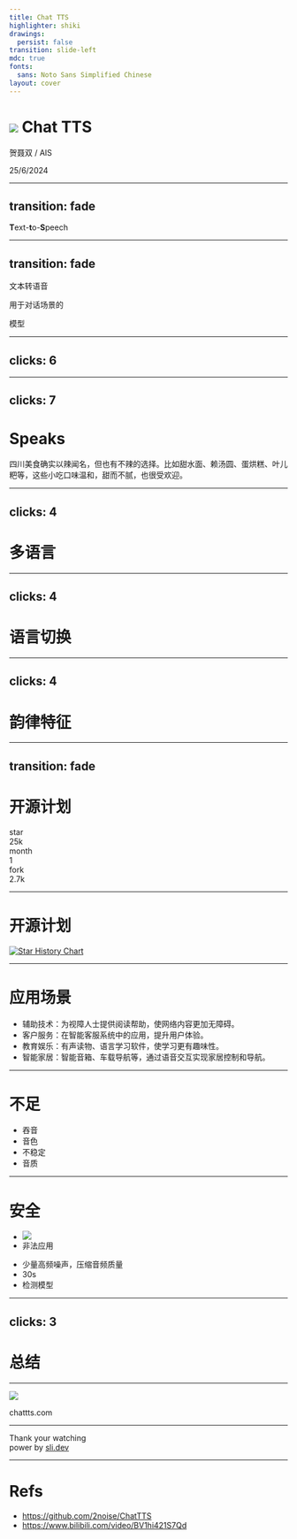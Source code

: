 ```yaml
---
title: Chat TTS 
highlighter: shiki
drawings:
  persist: false
transition: slide-left
mdc: true
fonts:
  sans: Noto Sans Simplified Chinese
layout: cover
---
```


<h1 class="flex items-center gap-4 color-primary"><img class="h-14 inline-block" src="/logo.svg"/> Chat TTS</h1>


贺聂双 / <span text-3>AIS</span>   

<p class="fixed bottom-10 text-3 color-gray">
 25/6/2024
</p>


---
transition: fade
---

<div h-full flex items-center justify-center color-primary>
  <div class="slide-text-primary text-20"><strong class="inline-block color-red">T</strong>ext-<strong class="inline-block color-red">t</strong>o-<strong class="inline-block color-red">S</strong>peech</div>
</div>


---
transition: fade
---

<div h-full flex items-center justify-center color-primary text-20 >
  <p relative v-motion :initial="{ x: 60 }" :enter="{ x: 60 }" :click-2="{x: 0}">
    文本转语音
    <div v-click="1" class="chat absolute  text-8 left-0">
      用于对话场景的
    </div>
  </p>

  <div v-click="2" v-motion :initial="{ x: -30 }" :enter="{ x: 0 }">模型</div>
</div>


<style scoped>

.chat.slidev-vclick-target {
  --at-apply: top--15 transition-all duration-500;
}

.chat.slidev-vclick-hidden {
  --at-apply: top--10;
}
</style>




---
clicks: 6
---


<div h-full flex flex-col items-center justify-center gap-6>
  <Audio v-click="1" src="/introduce.wav" tag='ChatTTS' text='这个模型是专门为对话场景设计的,目前只支持英文跟中文。
最大的模型是使用了十万小时的一个中英文数据训练的。
然后在huggingface上开源了一个四万小时的未监督微调的模型。' :start="$clicks === 2" />


  <div class="flex justify-end items-center gap-10 w-full">
    <Play v-click="5" src="/introduce-detail-1.wav" :start="$clicks===6"/>
    <Play v-click="3" src="/introduce-detail-0.wav" :start="$clicks===4"/>
  </div>
</div>




---
clicks: 7
---

<h1 color-primary>Speaks</h1>


<div h-95 flex flex-col items-center justify-center gap-10>

  <div v-click="1" class="shadow-lg p-6 rounded-1">
    四川美食确实以辣闻名，但也有不辣的选择。比如甜水面、赖汤圆、蛋烘糕、叶儿粑等，这些小吃口味温和，甜而不腻，也很受欢迎。
  </div>

  <div flex justify-end w-full gap-10>
    <Play v-click="6" src="/speak-3.wav" :start="$clicks===7"/>
    <Play v-click="4" src="/speak-2.wav" :start="$clicks===5"/>
    <Play v-click="2" src="/speak-1.wav" :start="$clicks===3"/>
  </div>
</div>





---
clicks: 4
---

<h1 color-primary>多语言</h1>


<div h-90 flex flex-col items-center justify-center gap-10>

  <Audio v-click="1" class="w-160" src="/zh-chattts.wav" tag='ChatTTS' text='ChatTTS是一款强大的对话式文本转语音的模型.' :start="$clicks ===2" />

  <Audio v-click="3" class="w-160" src="/en-chattts.wav" tag='ChatTTS' text='ChatTTS is a text-to-speech model designed for dialogue applications.' :start="$clicks ===4" />
</div>


---
clicks: 4
---

<h1 color-primary>语言切换</h1>



<div h-90 flex flex-col items-center justify-center gap-10>

  <Audio v-click="1" class="w-160" src="/zh-switch.wav" tag='ChatTTS' text='这些元素其实是glam rock，然后加这种bling的感觉。我觉得像这个衣服有一些jacket，比如说那个oversized的那个丹宁的jacket，我觉得是可以offduty的model。' :start="$clicks ===2" />

  <Audio v-click="3" class="w-160" src="/en-switch.wav" tag='ChatTTS' text='These elements are in fact the 迷惑摇滚,combined with a little bit of 闪耀. I think that some 外套 among these clothes like the 大号的 denim 外套. I think i can 模特,下班着装.' :start="$clicks ===4" />
</div>



---
clicks: 4
---

<h1 color-primary>韵律特征</h1>


<div h-90 flex flex-col items-center justify-center gap-10>

  <Audio v-click="1" class="w-160" src="/zh-control.wav" tag='ChatTTS' text='那ChatTTS不仅能够生成自然流畅的语言[uv_break]，还能控制[laugh]笑声[laugh]，[uv_break]停顿啊和语气词啊等副语言现象[uv_break]。其这个韵律呢超越了许多开源模型。' :start="$clicks ===2" />

  <Audio v-click="3" class="w-160" src="/en-control.wav" tag='ChatTTS' text='It supports mixed language input [uv_break] and offers multi speaker capabilities with precise control over prosodic elements[uv_break] like [laugh]laughter[laugh],pauses,[uv_break]and intonation.' :start="$clicks ===4" />
</div>



---
transition: fade
---

<h1 color-primary>开源计划</h1>


<div h-90 flex  items-center justify-center gap-10>

  <div v-click="2" flex text-14 gap-4>
    <div>star</div>
    <div color-primary font-bold>25k</div>
  </div>

  <div v-click="1" flex text-14 gap-4>
    <div>month</div>
    <div color-primary font-bold>1</div>
  </div>


  <div v-click="3" flex text-14 gap-4>
    <div>fork</div>
    <div color-primary font-bold>2.7k</div>
  </div>

</div>




---

<h1 color-primary>开源计划</h1>


<div h-full flex items-center justify-center gap-10>
  
  [![Star History Chart](https://api.star-history.com/svg?repos=2noise/ChatTTS&type=Date)](https://star-history.com/#2noise/ChatTTS&Date)

</div>


<style scoped>
  img{
    --at-apply: w-80%;
  }
</style>

---

<h1 color-primary>应用场景</h1>


<div mt-30 text-6>

  <v-clicks>

  - 辅助技术：为视障人士提供阅读帮助，使网络内容更加无障碍。
  - 客户服务：在智能客服系统中的应用，提升用户体验。
  - 教育娱乐：有声读物、语言学习软件，使学习更有趣味性。
  - 智能家居：智能音箱、车载导航等，通过语音交互实现家居控制和导航。
  </v-clicks>
</div>


---

<h1 color-primary>不足</h1>



<div h-90 flex items-center justify-start gap-10 text-6>



<v-clicks>


- 吞音
- 音色
- 不稳定
- 音质
</v-clicks>



</div>


---


<h1 color-primary>安全</h1>



<div h-90 flex items-center justify-start gap-10 text-6>

  <ul>
    <li v-click="1">
      <div class="blur-sm">
        <img src="/curve.svg" h-13 w-30/>
      </div>
    </li>
    <li v-click="2">非法应用</li>
  </ul>



  <ul ml-50>
    <li v-click="3">少量高频噪声，压缩音频质量</li>
    <li v-click="4">30s</li>
    <li v-click="5">检测模型</li>
  </ul>

</div>




---
clicks: 3
---

<h1 color-primary>总结</h1>



<div h-90 flex flex-col items-center justify-center>
  <Audio v-click="1" src="/conclusion.wav" tag='ChatTTS' text='语音合成作为生成式AI的重要组成部分，不仅需关注其技术应用和发展，更需要在伦理和技术实现上找到平衡点。' :start="$clicks === 2" />
</div>



---

<div>
  <img h-80 m-auto src="/url.png"/>
  <p text-12 text-center color-primary>chattts.com</p>
</div>


---

<div h-full flex flex-col items-center justify-center>
  <div class="slide-text-primary text-20 color-primary">Thank your watching</div>
  <div w-full text-right mr-45 color-gray-300>
    <span>power by </span>
    <a href="https://github.com/sujianqingfeng/talks">
      sli.dev
    </a>
  </div>
</div>


---


<h1 color-primary>Refs</h1>

- https://github.com/2noise/ChatTTS
- https://www.bilibili.com/video/BV1hi421S7Qd
